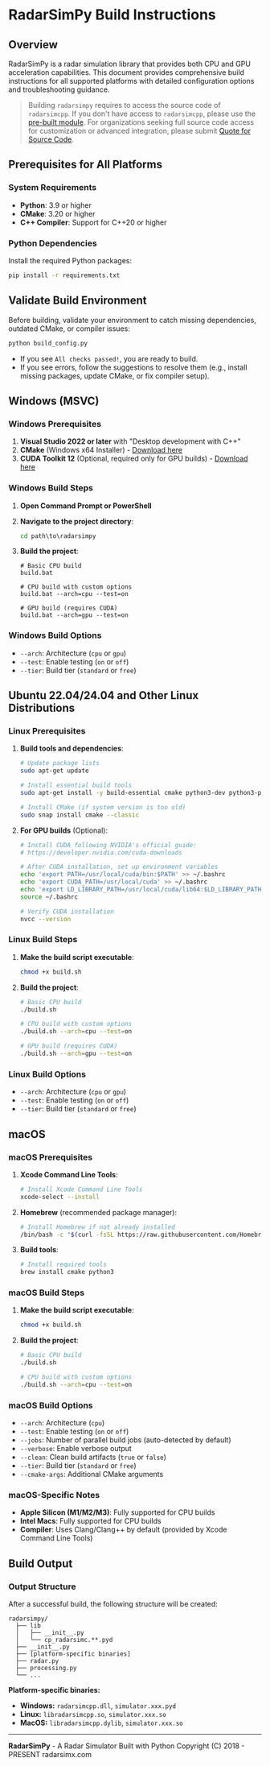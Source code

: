 # RadarSimPy Build Instructions

## Overview

RadarSimPy is a radar simulation library that provides both CPU and GPU acceleration capabilities. This document provides comprehensive build instructions for all supported platforms with detailed configuration options and troubleshooting guidance.

> Building `radarsimpy` requires to access the source code of `radarsimcpp`. If you don't have access to `radarsimcpp`, please use the [pre-built module](https://radarsimx.com/product/radarsimpy/). For organizations seeking full source code access for customization or advanced integration, please submit [Quote for Source Code](https://radarsimx.com/quote-for-source-code/).

## Prerequisites for All Platforms

### System Requirements

- **Python**: 3.9 or higher
- **CMake**: 3.20 or higher
- **C++ Compiler**: Support for C++20 or higher

### Python Dependencies

Install the required Python packages:

```bash
pip install -r requirements.txt
```

## Validate Build Environment

Before building, validate your environment to catch missing dependencies, outdated CMake, or compiler issues:

```bash
python build_config.py
```

- If you see `All checks passed!`, you are ready to build.
- If you see errors, follow the suggestions to resolve them (e.g., install missing packages, update CMake, or fix compiler setup).

## Windows (MSVC)

### Windows Prerequisites

1. **Visual Studio 2022 or later** with "Desktop development with C++"
2. **CMake** (Windows x64 Installer) - [Download here](https://cmake.org/download/)
3. **CUDA Toolkit 12** (Optional, required only for GPU builds) - [Download here](https://developer.nvidia.com/cuda-downloads)

### Windows Build Steps

1. **Open Command Prompt or PowerShell**

2. **Navigate to the project directory**:

   ```cmd
   cd path\to\radarsimpy
   ```

3. **Build the project**:

   ```batch
   # Basic CPU build
   build.bat

   # CPU build with custom options
   build.bat --arch=cpu --test=on

   # GPU build (requires CUDA)
   build.bat --arch=gpu --test=on
   ```

### Windows Build Options

- `--arch`: Architecture (`cpu` or `gpu`)
- `--test`: Enable testing (`on` or `off`)
- `--tier`: Build tier (`standard` or `free`)

## Ubuntu 22.04/24.04 and Other Linux Distributions

### Linux Prerequisites

1. **Build tools and dependencies**:

   ```bash
   # Update package lists
   sudo apt-get update

   # Install essential build tools
   sudo apt-get install -y build-essential cmake python3-dev python3-pip

   # Install CMake (if system version is too old)
   sudo snap install cmake --classic
   ```

2. **For GPU builds** (Optional):

   ```bash
   # Install CUDA following NVIDIA's official guide:
   # https://developer.nvidia.com/cuda-downloads

   # After CUDA installation, set up environment variables
   echo 'export PATH=/usr/local/cuda/bin:$PATH' >> ~/.bashrc
   echo 'export CUDA_PATH=/usr/local/cuda' >> ~/.bashrc
   echo 'export LD_LIBRARY_PATH=/usr/local/cuda/lib64:$LD_LIBRARY_PATH' >> ~/.bashrc
   source ~/.bashrc

   # Verify CUDA installation
   nvcc --version
   ```

### Linux Build Steps

1. **Make the build script executable**:

   ```bash
   chmod +x build.sh
   ```

2. **Build the project**:

   ```bash
   # Basic CPU build
   ./build.sh

   # CPU build with custom options
   ./build.sh --arch=cpu --test=on

   # GPU build (requires CUDA)
   ./build.sh --arch=gpu --test=on
   ```

### Linux Build Options

- `--arch`: Architecture (`cpu` or `gpu`)
- `--test`: Enable testing (`on` or `off`)
- `--tier`: Build tier (`standard` or `free`)

## macOS

### macOS Prerequisites

1. **Xcode Command Line Tools**:

   ```bash
   # Install Xcode Command Line Tools
   xcode-select --install
   ```

2. **Homebrew** (recommended package manager):

   ```bash
   # Install Homebrew if not already installed
   /bin/bash -c "$(curl -fsSL https://raw.githubusercontent.com/Homebrew/install/HEAD/install.sh)"
   ```

3. **Build tools**:

   ```bash
   # Install required tools
   brew install cmake python3
   ```

### macOS Build Steps

1. **Make the build script executable**:

   ```bash
   chmod +x build.sh
   ```

2. **Build the project**:

   ```bash
   # Basic CPU build
   ./build.sh

   # CPU build with custom options
   ./build.sh --arch=cpu --test=on
   ```

### macOS Build Options

- `--arch`: Architecture (`cpu`)
- `--test`: Enable testing (`on` or `off`)
- `--jobs`: Number of parallel build jobs (auto-detected by default)
- `--verbose`: Enable verbose output
- `--clean`: Clean build artifacts (`true` or `false`)
- `--tier`: Build tier (`standard` or `free`)
- `--cmake-args`: Additional CMake arguments

### macOS-Specific Notes

- **Apple Silicon (M1/M2/M3)**: Fully supported for CPU builds
- **Intel Macs**: Fully supported for CPU builds
- **Compiler**: Uses Clang/Clang++ by default (provided by Xcode Command Line Tools)

## Build Output

### Output Structure

After a successful build, the following structure will be created:

```text
radarsimpy/
  ├── lib
  │   ├── __init__.py
  │   └── cp_radarsimc.**.pyd
  ├── __init__.py
  ├── [platform-specific binaries]
  ├── radar.py
  ├── processing.py
  └── ...
```

**Platform-specific binaries:**

- **Windows:** `radarsimcpp.dll`, `simulator.xxx.pyd`
- **Linux:** `libradarsimcpp.so`, `simulator.xxx.so`
- **MacOS:** `libradarsimcpp.dylib`, `simulator.xxx.so`

---

**RadarSimPy** - A Radar Simulator Built with Python
Copyright (C) 2018 - PRESENT radarsimx.com
